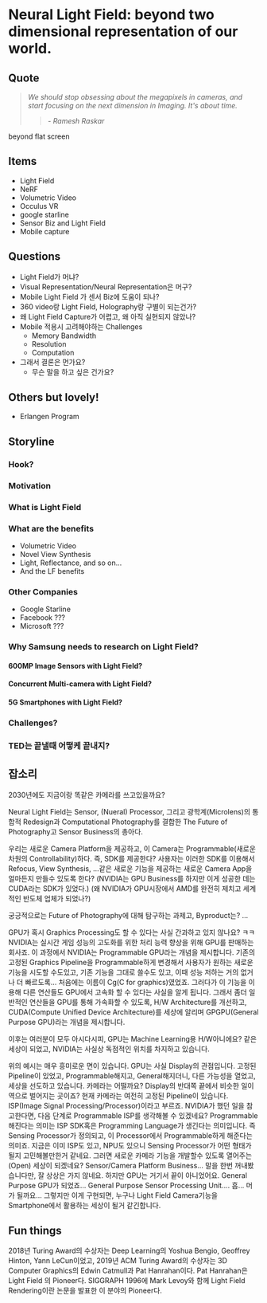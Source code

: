 # Neural Light Field: beyond two dimensional representation of our world.

## Quote

> *We should stop obsessing about the megapixels in cameras, and
> start focusing on the next dimension in Imaging. It's about time.*
>> *- Ramesh Raskar*  

beyond flat screen

## Items

* Light Field
* NeRF
* Volumetric Video
* Occulus VR
* google starline
* Sensor Biz and Light Field
* Mobile capture

## Questions

* Light Field가 머냐?
* Visual Representation/Neural Representation은 머구?
* Mobile Light Field 가 센서 Biz에 도움이 되나?
* 360 video랑 Light Field, Holography랑 구별이 되는건가?
* 왜 Light Field Capture가 어렵고, 왜 아직 실현되지 않았나?
* Mobile 적용시 고려해야하는 Challenges
  * Memory Bandwidth
  * Resolution
  * Computation
* 그래서 결론은 먼가요?
  * 무슨 말을 하고 싶은 건가요?

## Others but lovely!

* Erlangen Program

## Storyline

### Hook?

### Motivation

### What is Light Field

### What are the benefits
* Volumetric Video
* Novel View Synthesis
* Light, Reflectance, and so on...
* And the LF benefits

### Other Companies
* Google Starline
* Facebook ???
* Microsoft ???

### Why Samsung needs to research on Light Field?

#### 600MP Image Sensors with Light Field?

#### Concurrent Multi-camera with Light Field?

#### 5G Smartphones with Light Field?

### Challenges?

### TED는 끝낼때 어떻케 끝내지?


## 잡소리

2030년에도 지금이랑 똑같은 카메라를 쓰고있을까요?


Neural Light Field는 Sensor, (Nueral) Processor, 그리고 광학계(Microlens)의 통합적 Redesign과 Computational Photography를 결합한 The Future of Photography고 Sensor Business의 총아다.

우리는 새로운 Camera Platform을 제공하고, 이 Camera는 Programmable(새로운 차원의 Controllability)하다. 즉, SDK를 제공한다?
사용자는 이러한 SDK를 이용해서 Refocus, View Synthesis, ...같은 새로운 기능을 제공하는 새로운 Camera App을 얼마든지 만들수 있도록 한다?
(NVIDIA는 GPU Business를 하지만 이게 성공한 데는 CUDA라는 SDK가 있었다.)
(왜 NVIDIA가 GPU시장에서 AMD를 완전히 제치고 세계적인 반도체 업체가 되었나?)


궁긍적으로는 Future of Photography에 대해 탐구하는 과제고, Byproduct는? ...


GPU가 혹시 Graphics Processing도 할 수 있다는 사실 간과하고 있지 않나요? ㅋㅋ
NVIDIA는 실시간 게임 성능의 고도화를 위한 처리 능력 향상을 위해 GPU를 판매하는 회사죠.
이 과정에서 NVIDIA는 Programmable GPU라는 개념을 제시합니다. 기존의 고정된 Graphics Pipeline을 Programmable하게 변경해서
사용자가 원하는 새로운 기능을 시도할 수도있고, 기존 기능을 그대로 쓸수도 있고, 이때 성능 저하는 거의 없거나 더 빠르도록...
처음에는 이름이 Cg(C for graphics)였었죠. 
그러다가 이 기능을 이용해 다른 연산들도 GPU에서 고속화 할 수 있다는 사실을 알게 됩니다. 그래서 좀더 일반적인 연산들을 GPU를 통해 가속화할 수 있도록,
H/W Architecture를 개선하고, CUDA(Compute Unified Device Architecture)를 세상에 알리며 GPGPU(General Purpose GPU)라는 개념을 제시합니다.

이후는 여러분이 모두 아시다시피, GPU는 Machine Learning용 H/W아니에요? 같은 세상이 되었고, NVIDIA는 사실상 독점적인 위치를 차지하고 있습니다.


위의 예시는 매우 흥미로운 면이 있습니다.
GPU는 사실 Display의 관점입니다. 고정된 Pipeline이 있었고, Programmable해지고, General해지더니, 다른 가능성을 열었고, 세상을 선도하고 있습니다.
카메라는 어떨까요? Display의 반대쪽 끝에서 비슷한 일이 역으로 벌어지는 곳이죠?
현재 카메라는 여전히 고정된 Pipeline이 있습니다. ISP(Image Signal Processing/Processor)이라고 부르죠.
NVIDIA가 했던 일을 참고한다면, 다음 단계로 Programmable ISP를 생각해볼 수 있겠네요? Programmable해진다는 의미는 ISP SDK혹은 Programming Language가 생긴다는 의미입니다.
즉 Sensing Processor가 정의되고, 이 Processor에서 Programmable하게 해준다는 의미죠.
지금은 이미 ISP도 있고, NPU도 있으니 Sensing Processor가 어떤 형태가 될지 고민해볼만한거 같네요.
그러면 새로운 카메라 기능을 개발할수 있도록 열어주는 (Open) 세상이 되겠네요? Sensor/Camera Platform Business... 말을 한번 꺼내봤습니다만, 잘 상상은 가지 않네요.
하지만 GPU는 거기서 끝이 아니었어요. General Purpose GPU가 되었죠... General Purpose Sensor Processing Unit.... 흠... 머가 될까요...
그렇지만 이게 구현되면, 누구나 Light Field Camera기능을 Smartphone에서 활용하는 세상이 될거 같긴합니다.



## Fun things

2018년 Turing Award의 수상자는 Deep Learning의 Yoshua Bengio, Geoffrey Hinton, Yann LeCun이었고,
2019년 ACM Turing Award의 수상자는 3D Computer Graphics의 Edwin Catmull과 Pat Hanrahan이다. Pat Hanrahan은 Light Field 의 Pioneer다.
SIGGRAPH 1996에 Mark Levoy와 함께 Light Field Rendering이란 논문을 발표한 이 분야의 Pioneer다. 
